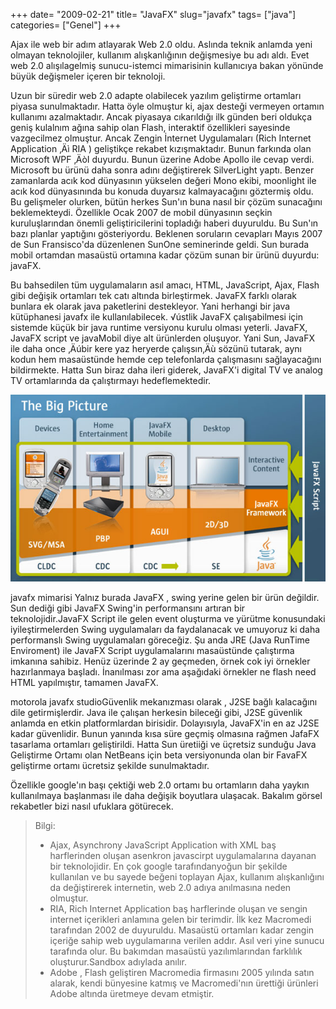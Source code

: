 +++
date= "2009-02-21"
title= "JavaFX"
slug="javafx"
tags= ["java"]
categories= ["Genel"]
+++



Ajax ile web bir adım atlayarak Web 2.0 oldu. Aslında teknik anlamda yeni olmayan teknolojiler, kullanım alışkanlığının değişmesiye bu adı aldı. Evet web 2.0 alışılagelmiş sunucu-istemci mimarisinin kullanıcıya bakan yönünde büyük değişmeler içeren bir teknoloji.

Uzun bir süredir web 2.0 adapte olabilecek yazılım geliştirme ortamları piyasa sunulmaktadır. Hatta öyle olmuştur ki, ajax desteği vermeyen ortamın kullanımı azalmaktadır. Ancak piyasaya cıkarıldığı ilk günden beri oldukça geniş kulalnım ağına sahip olan Flash, interaktif özellikleri sayesinde vazgecilmez olmuştur. Ancak Zengin İnternet Uygulamaları (Rich Internet Application ‚Äì RIA ) geliştikçe rekabet kızışmaktadır.
Bunun farkında olan Microsoft WPF ‚ÄòI duyurdu. Bunun üzerine Adobe Apollo ile cevap verdi. Microsoft bu ürünü daha sonra adını değiştirerek SilverLight yaptı. Benzer zamanlarda acık kod dünyasının yükselen değeri Mono ekibi, moonlight ile acık kod dünyasınında bu konuda duyarsız kalmayacağını göztermiş oldu. Bu gelişmeler olurken, bütün herkes Sun'ın buna nasıl bir çözüm sunacağını beklemekteydi. Özellikle Ocak 2007 de mobil dünyasının seçkin kuruluşlarından önemli geliştiricilerini topladığı haberi duyuruldu. Bu Sun'ın bazı planlar yaptığını gösteriyordu. Beklenen soruların cevapları Mayıs 2007 de Sun Fransisco'da düzenlenen SunOne seminerinde geldi. Sun burada mobil ortamdan masaüstü ortamına kadar çözüm sunan bir ürünü duyurdu: javaFX.

Bu bahsedilen tüm uygulamaların asıl amacı, HTML, JavaScript, Ajax, Flash gibi değişik ortamları tek catı altında birleştirmek. JavaFX farklı olarak bunlara ek olarak java paketlerini destekleyor. Yani herhangi bir java kütüphanesi javafx ile kullanılabilecek. √ústlik JavaFX çalışabilmesi için sistemde küçük bir java runtime versiyonu kurulu olması yeterli. JavaFX, JavaFX script ve javaMobil diye alt ürünlerden oluşuyor. Yani Sun, JavaFX ile daha once ‚Äúbir kere yaz heryerde çalışsın‚Äù sözünü tutarak, aynı kodun hem masaüstünde hemde cep telefonlarda çalışmasını sağlayacağını bildirmekte. Hatta Sun biraz daha ileri giderek, JavaFX'i digital TV ve analog TV ortamlarında da çalıştırmayı hedeflemektedir.

![javaFX mimarisi](/images/ig_javafx_architecture1.jpg)

javafx mimarisi Yalnız burada JavaFX , swing yerine gelen bir ürün değildir. Sun dediği gibi JavaFX Swing'in performansını artıran bir teknolojidir.JavaFX Script ile gelen event oluşturma ve yürütme konusundaki iyileştirmelerden Swing uygulamaları da faydalanacak ve umuyoruz ki daha performanslı Swing uygulamaları göreceğiz. Şu anda JRE (Java RunTime Enviroment) ile JavaFX Script uygulamalarını masaüstünde çalıştırma imkanına sahibiz.
Henüz üzerinde 2 ay geçmeden, örnek cok iyi örnekler hazırlanmaya başladı. İnanılması zor ama aşağıdaki örnekler ne flash need HTML yapılmıştır, tamamen JavaFX.

motorola javafx studioGüvenlik mekanızması olarak , J2SE bağlı kalacağını dile getirmişlerdir. Java ile çalışan herkesin bileceği gibi, J2SE güvenlik anlamda en etkin platformlardan birisidir. Dolayısıyla, JavaFX'in en az J2SE kadar güvenlidir.
Bunun yanında kısa süre geçmiş olmasına rağmen JafaFX tasarlama ortamları geliştirildi. Hatta Sun üretiiği ve üçretsiz sunduğu Java Geliştirme Ortamı olan NetBeans için beta versiyonunda olan bir FavaFX geliştirme ortamı ücretsiz şekilde sunulmaktadır.

Özellikle google'ın başı çektiği web 2.0 ortamı bu ortamların daha yaykın kullanılmaya başlanması ile daha değişik boyutlara ulaşacak. Bakalım görsel rekabetler bizi nasıl ufuklara götürecek.
>Bilgi:
> * Ajax, Asynchrony JavaScript Application with XML baş harflerinden oluşan asenkron javascirpt uygulamalarına dayanan bir teknolojidir. En çok google tarafındanyoğun bir şekilde kullanılan ve bu sayede beğeni toplayan Ajax, kullanım alışkanlığını da değiştirerek internetin, web 2.0 adıya anılmasına neden olmuştur.
> * RIA, Rich Internet Application baş harflerinde oluşan ve sengin internet içerikleri anlamına gelen bir terimdir. İlk kez Macromedi tarafından 2002 de duyuruldu. Masaüstü ortamları kadar zengin içeriğe sahip web uygulamarına verilen addır. Asıl veri yine sunucu tarafında olur. Bu bakımdan masaüstü yazılımlarından farklılık oluşturur.Sandbox adıylada anılır.
> * Adobe , Flash geliştiren Macromedia firmasını 2005 yılında satın alarak, kendi bünyesine katmış ve Macromedi'nın ürettiği ürünleri Adobe altında üretmeye devam etmiştir.